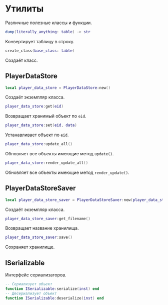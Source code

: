 # Утилиты

Различные полезные классы и функции.

```lua
dump(literally_anything: table) -> str
```

Конвертирует таблицу в строку.

```lua
create_class(base_class: table)
```

Создаёт класс.

## PlayerDataStore

```lua
local player_data_store = PlayerDataStore:new()
```

Создаёт экземпляр класса.

```lua
player_data_store:get(eid)
```

Возвращает хранимый объект по `eid`.

```lua
player_data_store:set(eid, data)
```

Устанавливает объект по `eid`.

```lua
player_data_store:update_all()
```

Обновляет все объекты имеющие метод `update()`.

```lua
player_data_store:render_update_all()
```

Обновляет все объекты имеющие метод `render_update()`.

## PlayerDataStoreSaver

```lua
local player_data_store_saver = PlayerDataStoreSaver:new(player_data_store, filename)
```

Создаёт экземпляр класса.

```lua
player_data_store_saver:get_filename()
```

Возвращает название хранилища.

```lua
player_data_store_saver:save()
```

Сохраняет хранилище.

## ISerializable

Интерфейс сериализаторов.

```lua
-- Сериализует объект
function ISerializable:serialize(inst) end
-- Десериализует объект
function ISerializable:deserialize(inst) end
```


